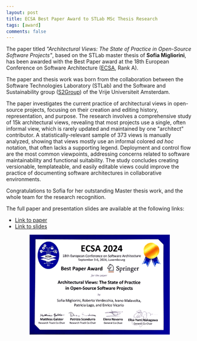 ```yaml
---
layout: post
title: ECSA Best Paper Award to STLab MSc Thesis Research
tags: [award]
comments: false
---
```


The paper titled _"Architectural Views: The State of Practice in Open-Source Software Projects"_, based on the STLab master thesis of **Sofia Migliorini**, has been awarded with the Best Paper award at the 18th European Conference on Software Architecture ([ECSA](https://conf.researchr.org/home/ecsa-2024), Rank A).

The paper and thesis work was born from the collaboration between the Software Technologies Laboratory (STLab) and the Software and Sustainability group ([S2Group](https://s2group.cs.vu.nl/)) of the Vrije Universiteit Amsterdam.

The paper investigates the current practice of architectural views in open-source projects, focusing on their creation and editing history, representation, and purpose. The research involves a comprehensive study of 15k architectural views, revealing that most projects use a single, often informal view, which is rarely updated and maintained by one "architect" contributor. A statistically-relevant sample of 373 views is manually analyzed, showing that views mostly use an informal colored _ad hoc_ notation, that often lacks a supporting legend. Deployment and control flow are the most common viewpoints, addressing concerns related to software maintainability and functional suitability. The study concludes creating versionable, templateable, and easily editable views could improve the practice of documenting software architectures in collaborative environments.

Congratulations to Sofia for her outstanding Master thesis work, and the whole team for the research recognition.

The full paper and presentation slides are available at the following links:
- [Link to paper](https://robertoverdecchia.github.io/papers/ECSA_2024.pdf)
- [Link to slides](https://robertoverdecchia.github.io/slides/ECSA_2024_slides.pdf)

<p align="center">
<img src="/img/awards/ECSA_2024.png" alt="ECSA24_Award_STLAB" height="75%" width="75%"> <br><br>
</p>
